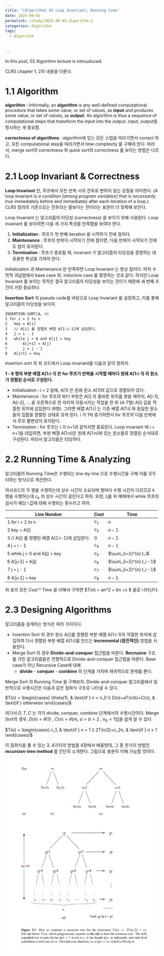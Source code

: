 ```yaml
---
title: "[Algorithm] 02 Loop Invariant, Running time"
date: 2025-09-01
permalink: /study/2025-09-03-algorithm-2
categories: Algorithm
tags: 
  - Algorithm


---
```


In this post, 02 Algorithm lecture is introuduced. 



CLRS chapter 1, 2의 내용을 다룬다.

# 1.1 Algorithm

**algorithm** : Informally, an **algorithm** is any well-defined computational procedure that takes some value, or set of values, as **input** and produces some value, or set of values, as **output**. An algorithm is thus a sequence of computational steps that transform the input into the output. input, output을 명시하는 게 중요함.

**correctness of algorithms** : algorithm에 있는 모든 스텝을 따라가면서 correct 하고, 모든 computational step을 따라가면서 time complexity 를 구해야 한다. 따라서, merge sort의 correctness 와 quick sort의 correctness 를 보이는 방법은 다르다.



# 2.1 Loop Invariant & Correctness

**Loop Invariant** 란, 루프에서 모든 반복 시의 전후로 변하지 않는 성질을 의미한다. (A loop invariant is *a condition [among program variables] that is necessarily true* immediately before and immediately after each iteration of a loop.) CLRS 정의의 기준으로는 전후라는 말보다는 전이라는 표현이 더 정확해 보인다.

Loop Invariant 는 알고리즘의 타당성 (correctness) 을 보이기 위해 사용된다. Loop invariant 를 보이려면 다음 세 가지 특성을 만족함을 보여야 한다.

1. **Initialization** : 루프가 첫 번째 iteration 을 시작하기 전에 참이다.
2. **Maintenance** : 루프의 반복이 시작되기 전에 참이면, 다음 반복이 시작되기 전에도 참이 유지된다.
3. **Termination** : 루프가 종료될 때, invariant 가 알고리즘의 타당성을 증명하는 데 유용한 특성을 가져야 한다.

Initialization 과 Maintenance 만 만족하면 Loop Invariant 는 항상 참이다. 마치 수학적 귀납법에서 base case 와, inductive case 를 증명하는 것과 같다. 하지만 Loop Invariant 를 보이는 목적은 결국 알고리즘의 타당성을 보이는 것이기 때문에 세 번째 조건이 가장 중요하다.

**Insertion Sort** 의 pseudo code를 바탕으로 Loop Invariant 를 설정하고, 이를 통해 알고리즘의 타당성을 보이자.

```pseudocode
INSERTION-SORT(A, n)
1 for i = 2 to n
2 	key = A[i]
3 	// A[i] 를 정렬된 배열 A[1:i-1]에 삽입한다.
4 	j = i - 1
5 	while j > 0 and A[j] > key
6 		A[j+1] = A[j]
7 		j = j - 1
8 	A[j+1] = key  
```

Insertion sort 의 위 코드에서 Loop invariant를 다음과 같이 정하자.

**1 - 8 행의 부분 배열 A[1:i-1] 은 for 루프가 반복을 시작할 때마다 원래 A[1:i-1] 의 원소가 정렬된 순서로 구성된다.**

- Initialization : i = 2 일때, A[1] 은 원래 원소 A[1]의 값으로 정렬되어 있다.
- Maintenance : for 루프의 바디 부분은 A[i] 의 올바른 위치를 찾을 때까지, A[i-1], A[i-2], ... 을 오른쪽으로 한 자리씩 이동시키는 작업을 한 뒤 (4-7행) A[i] 값을 적절한 위치에 삽입한다 (8행). 그러면 배열 A[1:i] 는 기존 배열 A[1:i] 와 동일한 원소들의 집합을 정렬된 상태로 갖게 된다. i 가 1씩 증가하면서 for 루프의 다음 반복에서 루프 불변성이 유지된다.
- Termination : for 루프는 i 가 n+1과 같아지면 종료된다. Loop invariant 에 i = n+1을 대입하면, 부분 배열 A[1:n]은 원래 A[1:n]에 있는 원소들로 정렬된 순서대로 구성된다. 따라서 알고리즘은 타당하다.



# 2.2 Running Time & Analyzing

알고리즘의 Running Time은 수행되는 line-by-line 으로 수행시간을 구해 이를 모두 더하는 방식으로 계산한다.

의사코드의 각 행을 수행하는데 상수 시간이 소요되며 행마다 수행 시간이 다르므로 $k$ 행을 수행하는데 $c_k$ 의 상수 시간이 걸린다고 하자. 또한, $t_i$를 위 예제에서 while 루프의 검사가 해당 $i$ 값에 대해 수행되는 횟수라고 하자.

| Line Number                                   | Cost  | Time                    |
| --------------------------------------------- | ----- | ----------------------- |
| 1 for i = 2 to n                              | $c_1$ | $n$                     |
| 2 key = A[i]                                  | $c_2$ | $n - 1$                 |
| 3 // A[i] 를 정렬된 배열 A[1:i-1]에 삽입한다. | 0     | $n - 1$                 |
| 4 j = i - 1                                   | $c_4$ | $n - 1$                 |
| 5 while j > 0 and A[j] > key                  | $c_5$ | $\sum_{i=2}^{n} t_i$    |
| 6 A[j+1] = A[j]                               | $c_6$ | $\sum_{i=2}^{n} t_i -1$ |
| 7 j = j - 1                                   | $c_7$ | $\sum_{i=2}^{n} t_i -1$ |
| 8 A[j+1] = key                                | $c_8$ | $n−1$                   |

위 표의 모든 $Cost * Time$ 을 더해서 구하면 $T(n) = an^2 + bn +c $ 꼴로 나타난다. 



# 2.3 Designing Algorithms 

알고리즘을 설계하는 방식은 여러 가지이다. 

- Insertion Sort 의 경우 원소 A[i]를 정렬된 부분 배열 A[1:i-1]의 적절한 위치에 삽입하여 다시 정렬된 부분 배열 A[1:i]를 만드는 **Incremental (점진적인)** 방법을 사용한다.
- Merge Sort 의 경우 **Divide-and-conquer** 접근법을 따른다. **Recrusive** 구조를 가진 알고리즘들은 전형적으로 Divide-and-conquer 접근법을 따른다. Base case가 아닌 Recursive Case에 대해
  - **divide** - **conquer** - **combine** 의 단계를 거치며 재귀적으로 문제를 푼다.

Merge Sort 의 Running Time 을 구해보자. Divide-and-conquer 알고리즘에서 일반적으로 수행시간은 다음과 같은 점화식 구조로 나타낼 수 있다. 

$T(n) = 
\begin{cases}
  \theta(1), & \text{if } n < n_0 \\
  D(n)+aT(n/b)+C(n), & \text{if } otherwise
\end{cases}$

여기서 $D, T, C$ 는 각각 divide, conquer, combine 단계에서의 수행시간이다. Merge Sort의 경우, $D(n) = \theta(1)$ , $C(n) = \theta(n)$, $a=b=2$ , $n_0 = 1$임을 쉽게 알 수 있다.

$T(n) = 
\begin{cases}
  c_1, & \text{if } n = 1 \\
  2T(n/2)+c_2n, & \text{if } n > 1
\end{cases}$

이 점화식을 풀 수 있는 3, 4가지의 방법을 4장에서 배울텐데, 그 중 한가지 방법인 **recursion-tree method** 를 간단히 소개한다. 그림으로 충분히 이해 가능할 것이다. 

![recursiontree](../images/2025-09-03-algorithm-2/recursiontree.jpg)

